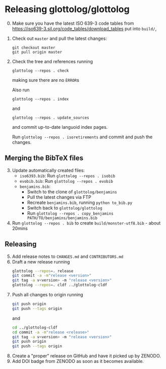 
Releasing glottolog/glottolog
=============================

0. Make sure you have the latest ISO 639-3 code tables from 
   https://iso639-3.sil.org/code_tables/download_tables
   put into `build/`,
1. Check out `master` and pull the latest changes:
   ```
   git checkout master
   git pull origin master
   ```
2. Check the tree and references running
   ```
   glottolog --repos . check
   ```
   making sure there are no `ÈRROR`s

   Also run
   ```
   glottolog --repos . index
   ```
   and
   ```
   glottolog --repos . update_sources
   ```
   and commit up-to-date languoid index pages.

   Run `glottolog --repos . isoretirements` and commit and push the changes.

Merging the BibTeX files
------------------------

3. Update automatically created files:
   - `iso6393.bib`: Run `glottolog --repos . isobib`
   - `evobib.bib`: Run `glottolog --repos . evobib`
   - `benjamins.bib`:
     - Switch to the clone of `glottolog/benjamins`
     - Pull the latest changes via FTP 
     - Recreate `benjamins.bib`, running `python to_bib.py`
     - Switch back to `glottolog/glottolog`
     - Run `glottolog --repos . copy_benjamins PATH/TO/benjamins/benjamins.bib`
4. Run `glottolog --repos . bib` to create `build/monster-utf8.bib` - about 20mins

Releasing
---------

5. Add release notes to `CHANGES.md` and `CONTRIBUTORS.md`
6. Draft a new release running
   ```bash
   glottolog --repos=. release
   git commit -a -m"release <version>"
   git tag -a v<version> -m "release <version>"
   glottolog --repos=. cldf ../glottolog-cldf
   ```
7. Push all changes to origin running
   ```bash
   git push origin
   git push --tags origin
   ```
   and
   ```bash
   cd ../glottolog-cldf
   cd commit -a -m"release <release>"
   git tag -a v<version> -m "release <version>"
   git push origin
   git push --tags origin
   ```
8. Create a "proper" release on GitHub and have it picked up by ZENODO.
9. Add DOI badge from ZENODO as soon as it becomes available.
